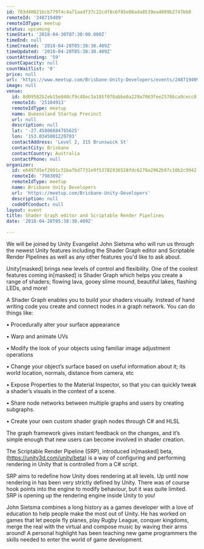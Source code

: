 ```yaml
---
id: 703d40021bcb779f4c4a71aadf37c22cdf8c6f85e08ada8539ea4089b2747bb0
remoteId: '248719409'
remoteIdType: meetup
status: upcoming
timeStart: '2018-04-30T07:30:00.000Z'
timeEnd: null
timeCreated: '2018-04-28T05:38:30.409Z'
timeUpdated: '2018-04-28T05:38:30.409Z'
countAttending: '59'
countCapacity: null
countWaitlist: '0'
price: null
url: 'https://www.meetup.com/Brisbane-Unity-Developers/events/248719409/'
image: null
venue:
  id: 8d09582b2eb15e040cf9c48ec3a185f070abbe0a229a7063fee25786ca9cecc0
  remoteId: '25104913'
  remoteIdType: meetup
  name: Queensland Startup Precinct
  url: null
  description: null
  lat: '-27.45806884765625'
  lon: '153.0345001220703'
  contactAddress: 'Level 2, 315 Brunswick St'
  contactCity: Brisbane
  contactCountry: Australia
  contactPhone: null
organizer:
  id: e6497d5ef2091c31ba7bd7731e9f53782936528fdc6278a2962b97c10b2c9942
  remoteId: '7983892'
  remoteIdType: meetup
  name: Brisbane Unity Developers
  url: 'https://meetup.com/Brisbane-Unity-Developers'
  description: null
  codeOfConduct: null
layout: event
title: Shader Graph editor and Scriptable Render Pipelines
date: '2018-04-28T05:38:30.409Z'

---
```

<p>We will be joined by Unity Evangelist John Sietsma who will run us through the newest Unity features including the Shader Graph editor and Scriptable Render Pipelines as well as any other features you'd like to ask about.</p> <p>Unity[masked] brings new levels of control and flexibility. One of the coolest features coming in[masked] is Shader Graph which helps you create a range of shaders; flowing lava, gooey slime mound, beautiful lakes, flashing LEDs, and more!</p> <p>A Shader Graph enables you to build your shaders visually. Instead of hand writing code you create and connect nodes in a graph network. You can do things like:</p> <p>• Procedurally alter your surface appearance</p> <p>• Warp and animate UVs</p> <p>• Modify the look of your objects using familiar image adjustment operations</p> <p>• Change your object’s surface based on useful information about it; its world location, normals, distance from camera, etc</p> <p>• Expose Properties to the Material Inspector, so that you can quickly tweak a shader’s visuals in the context of a scene.</p> <p>• Share node networks between multiple graphs and users by creating subgraphs.</p> <p>• Create your own custom shader graph nodes through C# and HLSL</p> <p>The graph framework gives instant feedback on the changes, and it’s simple enough that new users can become involved in shader creation.</p> <p>The Scriptable Render Pipeline (SRP), introduced in[masked] beta, (<a href="https://unity3d.com/unity/beta" class="linkified">https://unity3d.com/unity/beta</a>) is a way of configuring and performing rendering in Unity that is controlled from a C# script.</p> <p>SRP aims to redefine how Unity does rendering at all levels. Up until now rendering in has been very strictly defined by Unity. There was of course hook points into the engine to modify behaviour, but it was quite limited. SRP is opening up the rendering engine inside Unity to you!</p> <p>John Sietsma combines a long history as a games developer with a love of education to help people make the most out of Unity. He has worked on games that let people fly planes, play Rugby League, conquer kingdoms, merge the real with the virtual and compose music by waving their arms around! A personal highlight has been teaching new game programmers the skills needed to enter the world of game development.</p>
